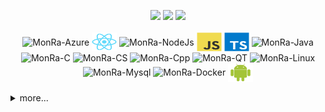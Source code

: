 <!--Hello
<h2><img src="https://emojis.slackmojis.com/emojis/images/1531849430/4246/blob-sunglasses.gif?1531849430" width="30"/> Hi 👋 , I'm MonRá! <img src="https://media.giphy.com/media/12oufCB0MyZ1Go/giphy.gif" width="50"></h2>
-->

<div>
  </p>
  <div align="center">
   <a href="https://www.facebook.com/ramon.chaib" target="_blank"><img src="https://img.shields.io/badge/-Facebook-%230077B5?style=for-the-badge&logo=facebook&logoColor=white" target="_blank"></a> 
  <a href="https://www.instagram.com/monrapps/" target="_blank"><img src="https://img.shields.io/badge/-Instagram-%23E4405F?style=for-the-badge&logo=instagram&logoColor=white" target="_blank"></a>
  <a href="https://www.linkedin.com/in/ramon-chaib-27007635/" target="_blank"><img src="https://img.shields.io/badge/-LinkedIn-%230077B5?style=for-the-badge&logo=linkedin&logoColor=white" target="_blank"></a>   
</div>
  
 <div style="display: inline_block" align="center"><br>
  <img align="center" alt="MonRa-Azure" height="30" width="40" src="https://cdn.jsdelivr.net/gh/devicons/devicon/icons/azure/azure-original.svg">
  <img align="center" alt="MonRa-React" height="30" width="40" src="https://raw.githubusercontent.com/devicons/devicon/master/icons/react/react-original.svg">
  <img align="center" alt="MonRa-NodeJs" height="30" width="40" src="https://cdn.jsdelivr.net/gh/devicons/devicon/icons/nodejs/nodejs-original.svg">
  <img align="center" alt="MonRa-Js" height="30" width="40" src="https://raw.githubusercontent.com/devicons/devicon/master/icons/javascript/javascript-original.svg">     <img align="center" alt="MonRa-Ts" height="30" width="40" src="https://raw.githubusercontent.com/devicons/devicon/master/icons/typescript/typescript-original.svg">
  <img align="center" alt="MonRa-Java" height="30" width="40" src="https://cdn.jsdelivr.net/gh/devicons/devicon/icons/java/java-original.svg">
  <img align="center" alt="MonRa-C" height="30" width="40" src="https://cdn.jsdelivr.net/gh/devicons/devicon/icons/c/c-original.svg">
  <img align="center" alt="MonRa-CS" height="30" width="40" src="https://cdn.jsdelivr.net/gh/devicons/devicon/icons/csharp/csharp-original.svg">
  <img align="center" alt="MonRa-Cpp" height="30" width="40" src="https://cdn.jsdelivr.net/gh/devicons/devicon/icons/cplusplus/cplusplus-original.svg">
  <img align="center" alt="MonRa-QT" height="30" width="40" src="https://cdn.jsdelivr.net/gh/devicons/devicon/icons/qt/qt-original.svg">
  <img align="center" alt="MonRa-Linux" height="30" width="40" src="https://cdn.jsdelivr.net/gh/devicons/devicon/icons/linux/linux-original.svg">
  <img align="center" alt="MonRa-Mysql" height="30" width="40" src="https://cdn.jsdelivr.net/gh/devicons/devicon/icons/mysql/mysql-original.svg">
  <img align="center" alt="MonRa-Docker" height="30" width="40" src="https://cdn.jsdelivr.net/gh/devicons/devicon/icons/docker/docker-original.svg">  
  <img align="center" alt="MonRa-Android" height="30" width="40" src="https://github.com/devicons/devicon/blob/master/icons/android/android-original.svg">
  
</div>
</a>

</br>
<!--
[![github activity graph](https://activity-graph.herokuapp.com/graph?username=monrapps&theme=chartreuse-dark)](https://github.com/monrapps/)
-->
<div>
<details>
      <summary>more...</summary>
      
<!--
### <img src="https://media.giphy.com/media/VgCDAzcKvsR6OM0uWg/giphy.gif" width="50"> A little more about me...  

```javascript
const monra = {
    pronouns: "He" | "Him",
    code: ["any"],
    askMeAbout: ["any"],
    technologies: {
        backEnd: {
            js: ["any"],
        },
        mobileApp: {
            native: ["Android Development"]
        },
        devOps: ["AWS", "Docker🐳", "Route53", "Nginx"],
        databases: ["mongo", "MySql", "sqlite"],
        misc: ["Firebase", "Socket.IO", "selenium", "open-cv", "php", "SuiteApp"]
    },
    architecture: ["Serverless Architecture", "Progressive web applications", "Single page applications"],
    currentFocus: "Building Robots to ease opertations",
    funFact: "There are two ways to write error-free programs; only the third one works"
};
```
-->

---
<!--START_SECTION:waka-->
![Code Time](http://img.shields.io/badge/Code%20Time-1%2C214%20hrs%2056%20mins-blue)

![Profile Views](http://img.shields.io/badge/Profile%20Views-0-blue)

![Lines of code](https://img.shields.io/badge/From%20Hello%20World%20I%27ve%20Written-1.0%20million%20lines%20of%20code-blue)

**🐱 My GitHub Data** 

> 📦 66.3 kB Used in GitHub's Storage 
 > 
> 🏆 2,526 Contributions in the Year 2025
 > 
> 🚫 Not Opted to Hire
 > 
> 📜 24 Public Repositories 
 > 
> 🔑 20 Private Repositories 
 > 
**I'm an Early 🐤** 

```text
🌞 Morning                4094 commits        ████████░░░░░░░░░░░░░░░░░   31.12 % 
🌆 Daytime                5092 commits        ██████████░░░░░░░░░░░░░░░   38.70 % 
🌃 Evening                1822 commits        ███░░░░░░░░░░░░░░░░░░░░░░   13.85 % 
🌙 Night                  2149 commits        ████░░░░░░░░░░░░░░░░░░░░░   16.33 % 
```
📅 **I'm Most Productive on Thursday** 

```text
Monday                   2392 commits        █████░░░░░░░░░░░░░░░░░░░░   18.18 % 
Tuesday                  2301 commits        ████░░░░░░░░░░░░░░░░░░░░░   17.49 % 
Wednesday                2483 commits        █████░░░░░░░░░░░░░░░░░░░░   18.87 % 
Thursday                 2889 commits        █████░░░░░░░░░░░░░░░░░░░░   21.96 % 
Friday                   2061 commits        ████░░░░░░░░░░░░░░░░░░░░░   15.66 % 
Saturday                 556 commits         █░░░░░░░░░░░░░░░░░░░░░░░░   04.23 % 
Sunday                   475 commits         █░░░░░░░░░░░░░░░░░░░░░░░░   03.61 % 
```


📊 **This Week I Spent My Time On** 

```text
🕑︎ Time Zone: America/Sao_Paulo

💬 Programming Languages: 
Other                    16 hrs 38 mins      ████████████████░░░░░░░░░   63.95 % 
Bash                     2 hrs 18 mins       ██░░░░░░░░░░░░░░░░░░░░░░░   08.89 % 
C                        2 hrs 3 mins        ██░░░░░░░░░░░░░░░░░░░░░░░   07.93 % 
Markdown                 1 hr 28 mins        █░░░░░░░░░░░░░░░░░░░░░░░░   05.70 % 
Makefile                 1 hr 6 mins         █░░░░░░░░░░░░░░░░░░░░░░░░   04.29 % 

🔥 Editors: 
VS Code                  26 hrs 1 min        █████████████████████████   100.00 % 

🐱‍💻 Projects: 
gww-v6i                  19 hrs 23 mins      ███████████████████░░░░░░   74.52 % 
gww-v6i_jiga             2 hrs 23 mins       ██░░░░░░░░░░░░░░░░░░░░░░░   09.21 % 
Markdown                 1 hr 40 mins        ██░░░░░░░░░░░░░░░░░░░░░░░   06.44 % 
kernel                   32 mins             █░░░░░░░░░░░░░░░░░░░░░░░░   02.05 % 
nlm-gww-watcher          32 mins             █░░░░░░░░░░░░░░░░░░░░░░░░   02.05 % 

💻 Operating System: 
WSL                      24 hrs 21 mins      ███████████████████████░░   93.56 % 
Windows                  1 hr 40 mins        ██░░░░░░░░░░░░░░░░░░░░░░░   06.44 % 
```

**I Mostly Code in C++** 

```text
C                        15 repos            ████░░░░░░░░░░░░░░░░░░░░░   17.24 % 
JavaScript               9 repos             ███░░░░░░░░░░░░░░░░░░░░░░   10.34 % 
Python                   9 repos             ███░░░░░░░░░░░░░░░░░░░░░░   10.34 % 
Shell                    6 repos             ██░░░░░░░░░░░░░░░░░░░░░░░   06.90 % 
HTML                     6 repos             ██░░░░░░░░░░░░░░░░░░░░░░░   06.90 % 
```



**Timeline**

![Lines of Code chart](https://raw.githubusercontent.com/monrapps/monrapps/master/assets/bar_graph.png)


 Last Updated on 25/06/2025 02:13:23 UTC
<!--END_SECTION:waka-->
